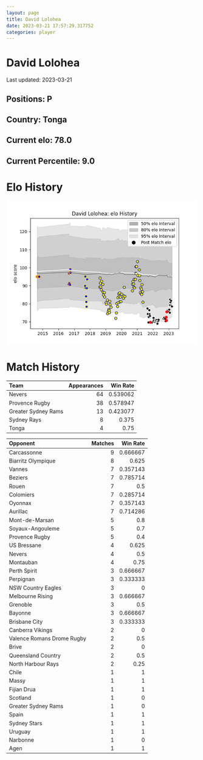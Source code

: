 ```yaml
---  
layout: page  
title: David Lolohea  
date: 2023-03-21 17:57:29.317752  
categories: player  
---
```

# David Lolohea


Last updated: 2023-03-21
## Positions: P

## Country: Tonga

## Current elo: 78.0

## Current Percentile: 9.0

# Elo History


![elo history](history_DavidLolohea.png)
# Match History


| Team                |   Appearances |   Win Rate |
|:--------------------|--------------:|-----------:|
| Nevers              |            64 |   0.539062 |
| Provence Rugby      |            38 |   0.578947 |
| Greater Sydney Rams |            13 |   0.423077 |
| Sydney Rays         |             8 |   0.375    |
| Tonga               |             4 |   0.75     |

| Opponent                   |   Matches |   Win Rate |
|:---------------------------|----------:|-----------:|
| Carcassonne                |         9 |   0.666667 |
| Biarritz Olympique         |         8 |   0.625    |
| Vannes                     |         7 |   0.357143 |
| Beziers                    |         7 |   0.785714 |
| Rouen                      |         7 |   0.5      |
| Colomiers                  |         7 |   0.285714 |
| Oyonnax                    |         7 |   0.357143 |
| Aurillac                   |         7 |   0.714286 |
| Mont-de-Marsan             |         5 |   0.8      |
| Soyaux-Angouleme           |         5 |   0.7      |
| Provence Rugby             |         5 |   0.4      |
| US Bressane                |         4 |   0.625    |
| Nevers                     |         4 |   0.5      |
| Montauban                  |         4 |   0.75     |
| Perth Spirit               |         3 |   0.666667 |
| Perpignan                  |         3 |   0.333333 |
| NSW Country Eagles         |         3 |   0        |
| Melbourne Rising           |         3 |   0.666667 |
| Grenoble                   |         3 |   0.5      |
| Bayonne                    |         3 |   0.666667 |
| Brisbane City              |         3 |   0.333333 |
| Canberra Vikings           |         2 |   0        |
| Valence Romans Drome Rugby |         2 |   0.5      |
| Brive                      |         2 |   0        |
| Queensland Country         |         2 |   0.5      |
| North Harbour Rays         |         2 |   0.25     |
| Chile                      |         1 |   1        |
| Massy                      |         1 |   1        |
| Fijian Drua                |         1 |   1        |
| Scotland                   |         1 |   0        |
| Greater Sydney Rams        |         1 |   0        |
| Spain                      |         1 |   1        |
| Sydney Stars               |         1 |   1        |
| Uruguay                    |         1 |   1        |
| Narbonne                   |         1 |   0        |
| Agen                       |         1 |   1        |